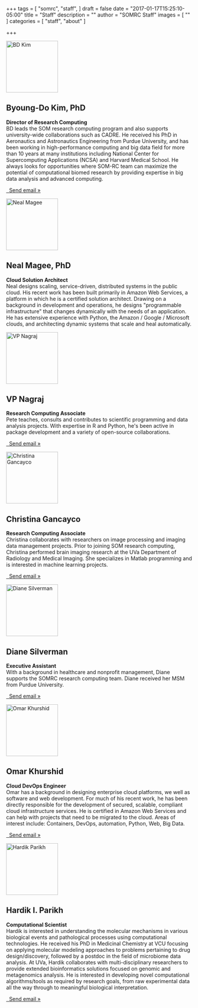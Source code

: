 +++
tags = [
  "somrc",
  "staff",
]
draft = false
date = "2017-01-17T15:25:10-05:00"
title = "Staff"
description = ""
author = "SOMRC Staff"
images = [
  ""
]
categories = [
  "staff",
  "about"
]

+++

<!-- Three columns of text below the carousel -->
<div class="row">
  <div class="col-lg-6">
    <img class="rounded-circle" src="https://somrc.virginia.edu/images/profile_bdkim.jpeg" alt="BD Kim" width="140" height="140">
    <h2>Byoung-Do Kim, PhD</h2>
    <p><b>Director of Research Computing</b> <br /> 
      BD leads the SOM research computing program and also supports university-wide collaborations such as CADRE. He received his PhD in Aeronautics and Astronautics Engineering from Purdue University, and has been working in high-performance computing and big data field for more than 10 years at many institutions including National Center for Supercomputing Applications (NCSA) and Harvard Medical School. He always looks for opportunities where SOM-RC team can maximize the potential of computational biomed research by providing expertise in big data analysis and advanced computing.
    </p>
    <p><a class="btn btn-secondary" href="mailto:bk7k@virginia.edu" role="button"><i class="fa fa-envelope-o fa-md"></i>&nbsp; Send email &raquo;</a></p>
  </div><!-- /.col-lg-6 -->
  <div class="col-lg-6">
    <img class="rounded-circle" src="https://somrc.virginia.edu/images/profile_nmagee.png" alt="Neal Magee" width="140" height="140">
    <h2>Neal Magee, PhD</h2>
    <p><b>Cloud Solution Architect</b> <br /> Neal designs scaling, service-driven, distributed systems in the public cloud. His recent work has been built primarily in Amazon Web Services, a platform in which he is a certified solution architect. Drawing on a background in development and operations, he designs "programmable infrastructure" that changes dynamically with the needs of an application. He has extensive experience with Python, the Amazon / Google / Microsoft clouds, and architecting dynamic systems that scale and heal automatically.</p>
    <p>
      <a class="btn btn-secondary" target="_new" href="mailto:nem2p@virginia.edu" role="button"><i class="fa fa-envelope fa-lg"></i></a>
      <a class="btn btn-secondary" target="_new" href="https://stackoverflow.com/users/473488/neal" role="button"><i class="fa fa-stack-overflow fa-lg"></i></a>
      <a class="btn btn-secondary" target="_new" href="https://github.com/nmagee/" role="button"><i class="fa fa-github fa-lg"></i></a>
    </p>
  </div><!-- /.col-lg-6 -->
  <div class="col-lg-6">
    <img class="rounded-circle" src="https://avatars0.githubusercontent.com/u/8546787" alt="VP Nagraj" width="140" height="140">
    <h2>VP Nagraj</h2>
    <p><b>Research Computing Associate</b> <br /> Pete teaches, consults and contributes to scientific programming and data analysis projects.
With expertise in R and Python, he's been active in package development and a variety of open-source collaborations.</p>
    <p><a class="btn btn-secondary" href="mailto:vpnagraj@virginia.edu" role="button"><i class="fa fa-envelope-o fa-md"></i>&nbsp; Send email &raquo;</a></p>
  </div><!-- /.col-lg-6 -->
  <div class="col-lg-6">
    <img class="rounded-circle" src="https://avatars0.githubusercontent.com/u/17575107" alt="Christina Gancayco" width="140" height="140">
    <h2>Christina Gancayco</h2>
    <p><b>Research Computing Associate</b> <br /> Christina collaborates with researchers on image processing and imaging data management projects. Prior to joining SOM research computing, Christina performed brain imaging research at the UVa Department of Radiology and Medical Imaging. She specializes in Matlab programming and is interested in machine learning projects. </p>
    <p><a class="btn btn-secondary" href="mailto:cag3fr@virginia.edu" role="button"><i class="fa fa-envelope-o fa-md"></i>&nbsp; Send email &raquo;</a></p>
  </div><!-- /.col-lg-6 -->
  <!--Diane's profile-->
  <div class="col-lg-6">
    <img class="rounded-circle" src="https://s3.amazonaws.com/ork-somrc-bucket/Diane-pic.jpg" alt="Diane Silverman" width="140" height="140">
    <h2>Diane Silverman</h2>
    <p><b>Executive Assistant</b> <br />With a background in healthcare and nonprofit management, Diane supports the SOMRC research computing team. Diane received her MSM from Purdue University. </p>
    <p><a class="btn btn-secondary" href="mailto:sdb8c@virginia.edu" role="button"><i class="fa fa-envelope-o fa-md"></i>&nbsp; Send email &raquo;</a></p>
  </div><!-- /.col-lg-6 -->
  <!--Omar's profile-->
  <div class="col-lg-6">
    <img class="rounded-circle" src="https://s3.amazonaws.com/ork-somrc-bucket/089253d.jpg" alt="Omar Khurshid" width="140" height="140">
    <h2>Omar Khurshid</h2>
    <p><b>Cloud DevOps Engineer</b> <br />Omar has a background in designing enterprise cloud platforms, we well as software and web development. For much of his recent work, he has been directly responsible for the development of secured, scalable, compliant cloud infrastructure services. He is certified in Amazon Web Services and can help with projects that need to be migrated to the cloud. Areas of interest include: Containers, DevOps, automation, Python, Web, Big Data. </p>
    <p><a class="btn btn-secondary" href="mailto:ork8s@virginia.edu" role="button"><i class="fa fa-envelope-o fa-md"></i>&nbsp; Send email &raquo;</a></p>
  </div><!-- /.col-lg-6 -->
  <!--Hardik's profile-->
  <div class="col-lg-6">
    <img class="rounded-circle" src="https://somrc.virginia.edu/images/ParikhHardik_pic.jpeg" alt="Hardik Parikh" width="140" height="140">
    <h2>Hardik I. Parikh</h2>
    <p><b>Computational Scientist</b> <br />Hardik is interested in understanding the molecular mechanisms in various biological events and pathological processes using computational technologies. He received his PhD in Medicinal Chemistry at VCU focusing on applying molecular modeling approaches to problems pertaining to drug design/discovery, followed by a postdoc in the field of microbiome data analysis. At UVa, Hardik collaborates with multi-disciplinary researchers to provide extended bioinformatics solutions focused on genomic and metagenomics analysis. He is interested in developing novel computational algorithms/tools as required by research goals, from raw experimental data all the way through to meaningful biological interpretation.</p>
    <p><a class="btn btn-secondary" href="mailto:hp7d@virginia.edu" role="button"><i class="fa fa-envelope-o fa-md"></i>&nbsp; Send email &raquo;</a></p>
  </div><!-- /.col-lg-6 -->

</div><!-- /.row -->
